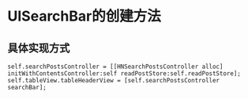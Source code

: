 # UISearchBar的创建方法

## 具体实现方式
```
self.searchPostsController = [[HNSearchPostsController alloc] initWithContentsController:self readPostStore:self.readPostStore];
self.tableView.tableHeaderView = [self.searchPostsController searchBar];

```

